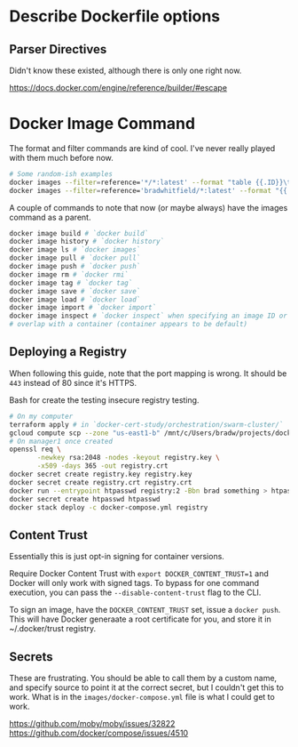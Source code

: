 # Describe Dockerfile options

## Parser Directives

Didn't know these existed, although there is only one right now.

https://docs.docker.com/engine/reference/builder/#escape

# Docker Image Command

The format and filter commands are kind of cool. I've never really played with them much before now.

```bash
# Some random-ish examples
docker images --filter=reference='*/*:latest' --format "table {{.ID}}\t{{.Repository}}:{{.Tag}}\t{{.CreatedAt}}"
docker images --filter=reference='bradwhitfield/*:latest' --format "{{.ID}}\t{{.Repository}}:{{.Tag}}"
```

A couple of commands to note that now (or maybe always) have the images command as a parent.

```bash
docker image build # `docker build`
docker image history # `docker history`
docker image ls # `docker images`
docker image pull # `docker pull`
docker image push # `docker push`
docker image rm # `docker rmi`
docker image tag # `docker tag`
docker image save # `docker save`
docker image load # `docker load`
docker image import # `docker import`
docker image inspect # `docker inspect` when specifying an image ID or name that doesn't
# overlap with a container (container appears to be default)
```

## Deploying a Registry

When following this guide, note that the port mapping is wrong. It should be `443`
instead of 80 since it's HTTPS.

Bash for create the testing insecure registry testing.

```bash
# On my computer
terraform apply # in `docker-cert-study/orchestration/swarm-cluster/`
gcloud compute scp --zone "us-east1-b" /mnt/c/Users/bradw/projects/docker-cert-study/image/docker-compose.yml manager1:~/docker-compose.yml # in `docker-cert-study/images/`
# On manager1 once created
openssl req \
       -newkey rsa:2048 -nodes -keyout registry.key \
       -x509 -days 365 -out registry.crt
docker secret create registry.key registry.key
docker secret create registry.crt registry.crt
docker run --entrypoint htpasswd registry:2 -Bbn brad something > htpasswd
docker secret create htpasswd htpasswd
docker stack deploy -c docker-compose.yml registry
```

## Content Trust

Essentially this is just opt-in signing for container versions.

Require Docker Content Trust with `export DOCKER_CONTENT_TRUST=1` and Docker will only work with signed tags.
To bypass for one command execution, you can pass the `--disable-content-trust` flag to the CLI.

To sign an image, have the `DOCKER_CONTENT_TRUST` set, issue a `docker push`. This will have Docker generaate
a root certificate for you, and store it in ~/.docker/trust registry.

## Secrets

These are frustrating. You should be able to call them by a custom name, and specify
source to point it at the correct secret, but I couldn't get this to work. What is
in the `images/docker-compose.yml` file is what I could get to work.

https://github.com/moby/moby/issues/32822
https://github.com/docker/compose/issues/4510
